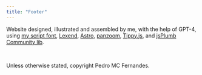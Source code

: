 ```yaml
---
title: "Footer"
---
```

Website designed, illustrated and assembled by me, with the help of GPT-4, using <a href="http://2ttf.com/2Y7a9kJ9U4e" title="Whiteboard Beta font page" target="_blank">my script font</a>, <a href="https://www.lexend.com/" title="Lexend's website" target="_blank">Lexend</a>, <a href="https://astro.build/" title="Astro's website" target="_blank">Astro</a>, <a href="https://github.com/anvaka/panzoom" title="panzoom library at GitHub" target="_blank">panzoom</a>, <a href="https://atomiks.github.io/tippyjs/" title="Tippy.js website" target="_blank">Tippy.js</a>, and <a href="https://github.com/jsplumb/jsplumb" title="jsPlumb Community library at GitHub" target="_blank">jsPlumb Community lib</a>.

<br>

Unless otherwise stated, copyright Pedro MC Fernandes.